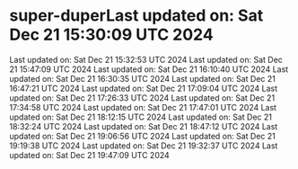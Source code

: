 # super-duperLast updated on: Sat Dec 21 15:30:09 UTC 2024
Last updated on: Sat Dec 21 15:32:53 UTC 2024
Last updated on: Sat Dec 21 15:47:09 UTC 2024
Last updated on: Sat Dec 21 16:10:40 UTC 2024
Last updated on: Sat Dec 21 16:30:35 UTC 2024
Last updated on: Sat Dec 21 16:47:21 UTC 2024
Last updated on: Sat Dec 21 17:09:04 UTC 2024
Last updated on: Sat Dec 21 17:26:33 UTC 2024
Last updated on: Sat Dec 21 17:34:58 UTC 2024
Last updated on: Sat Dec 21 17:47:01 UTC 2024
Last updated on: Sat Dec 21 18:12:15 UTC 2024
Last updated on: Sat Dec 21 18:32:24 UTC 2024
Last updated on: Sat Dec 21 18:47:12 UTC 2024
Last updated on: Sat Dec 21 19:06:56 UTC 2024
Last updated on: Sat Dec 21 19:19:38 UTC 2024
Last updated on: Sat Dec 21 19:32:37 UTC 2024
Last updated on: Sat Dec 21 19:47:09 UTC 2024

